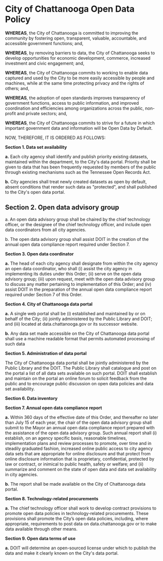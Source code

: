 # City of Chattanooga Open Data Policy

**WHEREAS**, the City of Chattanooga is committed to improving the community by fostering open, transparent, valuable, accountable, and accessible government functions; and,

**WHEREAS**, by removing barriers to data, the City of Chattanooga seeks to develop opportunities for economic development, commerce, increased investment and civic engagement; and,

**WHEREAS**, the City of Chattanooga commits to working to enable data captured and used by the City to be more easily accessible by people and machines, while at the same time protecting privacy and the rights of others; and,

**WHEREAS**, the adoption of open standards improves transparency of government functions, access to public information, and improved coordination and efficiencies among organizations across the public, non-profit and private sectors; and,

**WHEREAS**, the City of Chattanooga commits to strive for a future in which important government data and information will be Open Data by Default.

NOW, THEREFORE, IT IS ORDERED AS FOLLOWS:

**Section 1. Data set availability**

**a.** Each city agency shall identify and publish priority existing datasets, maintained within the department, to the City's data portal. Priority shall be given to data that has been frequently requested by members of the public through existing mechanisms such as the Tennessee Open Records Act.

**b.** City agencies shall treat newly created datasets as open by default, absent conditions that render such data as "protected", and shall published to the City's open data portal.

## Section 2. Open data advisory group

a. An open data advisory group shall be chaired by the chief technology officer, or the designee of the chief technology officer, and include open data coordinators from all city agencies.

b. The open data advisory group shall assist DOIT in the creation of the annual open data compliance report required under Section 7.

**Section 3. Open data coordinator**

**a.** The head of each city agency shall designate from within the city agency an open data coordinator, who shall (i) assist the city agency in implementing its duties under this Order; (ii) serve on the open data advisory group; (iii) upon request, meet with the open data advisory group to discuss any matter pertaining to implementation of this Order; and (iv) assist DOIT in the preparation of the annual open data compliance report required under Section 7 of this Order.  

**Section 4. City of Chattanooga data portal**

**a.** A single web portal shall be (i) established and maintained by or on behalf of the City; (ii) jointly administered by the Public Library and DOIT; and (iii) located at data.chattanooga.gov or its successor website.

**b.** Any data set made accessible on the City of Chattanooga data portal shall use a machine readable format that permits automated processing of such data

**Section 5. Administration of data portal**

The City of Chattanooga data portal shall be jointly administered by the Public Library and the DOIT.  The Public Library shall catalogue and post on the portal a list of all data sets available on such portal. DOIT shall establish and maintain on the portal an online forum to solicit feedback from the public and to encourage public discussion on open data policies and data set availability.

**Section 6. Data inventory**



**Section 7. Annual open data compliance report**

**a.** Within 360 days of the effective date of this Order, and thereafter no later than July 15 of each year, the chair of the open data advisory group shall submit to the Mayor an annual open data compliance report prepared with the assistance of the open data advisory group.  Such annual report shall (i) establish, on an agency specific basis, reasonable timelines, implementation plans and review processes to promote, over time and in steadily graduated fashion, increased online public access to city agency data sets that are appropriate for online disclosure and that protect from online disclosure information that is proprietary, confidential, protected by law or contract, or inimical to public health, safety or welfare; and (ii) summarize and comment on the state of open data and data set availability in city agencies.

**b.** The report shall be made available on the City of Chattanooga data portal.

**Section 8. Technology-related procurements**

**a.** The chief technology officer shall work to develop contract provisions to promote open data policies in technology-related procurements.  These provisions shall promote the City’s open data policies, including, where appropriate, requirements to post data on data.chattanooga.gov or to make data available through other means.

**Section 9. Open data terms of use**

**a.** DOIT will determine an open-sourced license under which to publish the data and make it clearly known on the City's data portal.
